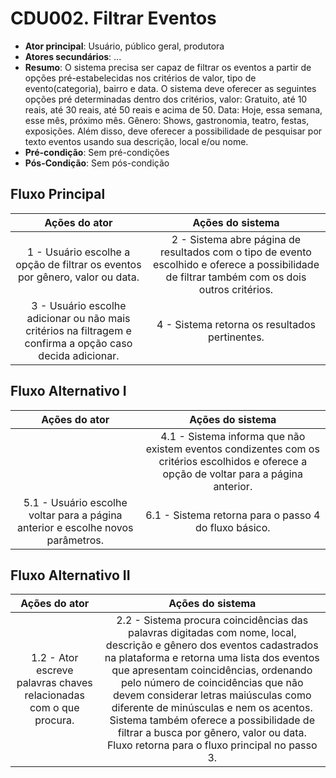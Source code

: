 ﻿# CDU002. Filtrar Eventos

- **Ator principal**: Usuário, público geral, produtora
- **Atores secundários**: ...	 
- **Resumo**: O sistema precisa ser capaz de filtrar os eventos a partir de opções pré-estabelecidas nos critérios de valor, tipo de evento(categoria), bairro e data. O sistema deve oferecer as seguintes opções pré determinadas dentro dos critérios, valor: Gratuito, até 10 reais, até 30 reais, até 50 reais e acima de 50. Data: Hoje, essa semana, esse mês, próximo mês. Gênero: Shows, gastronomia, teatro, festas, exposições. Além disso, deve oferecer a possibilidade de pesquisar por texto eventos usando sua descrição, local e/ou nome.
- **Pré-condição**: Sem pré-condições
- **Pós-Condição**: Sem pós-condição

## Fluxo Principal
| Ações do ator | Ações do sistema |
| :-----------------: | :-----------------: | 
| 1 - Usuário escolhe a opção de filtrar os eventos por gênero, valor ou data. | 2 -  Sistema abre página de resultados com o tipo de evento escolhido e oferece a possibilidade de filtrar também com os dois outros critérios. | 
| 3 - Usuário escolhe adicionar ou não mais critérios na filtragem e confirma a opção caso decida adicionar. | 4 - Sistema retorna os resultados pertinentes. |

## Fluxo Alternativo I 
| Ações do ator | Ações do sistema |
| :-----------------: |:-----------------: | 
| |4.1 - Sistema informa que não existem eventos condizentes com os critérios escolhidos e oferece a opção de voltar para a página anterior. |  
| 5.1 - Usuário escolhe voltar para a página anterior e escolhe novos parâmetros.| 6.1 - Sistema retorna para o passo 4 do fluxo básico. |

## Fluxo Alternativo II 
| Ações do ator | Ações do sistema |
| :-----------------: | :-----------------: | 
| 1.2 - Ator escreve palavras chaves relacionadas com o que procura. |2.2 - Sistema procura coincidências das palavras digitadas com nome, local, descrição e gênero dos eventos cadastrados na plataforma e retorna uma lista dos eventos que apresentam coincidências, ordenando pelo número de coincidências que não devem considerar letras maiúsculas como diferente de minúsculas e nem os acentos. Sistema também oferece a possibilidade de filtrar a busca por gênero, valor ou data. Fluxo retorna para o fluxo principal no passo 3. |


